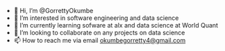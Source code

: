 - 👋 Hi, I’m @GorrettyOkumbe
- 👀 I’m interested in software engineering and data science
- 🌱 I’m currently learning sofware at alx and data science at World Quant
- 💞️ I’m looking to collaborate on any projects on data science
- 📫 How to reach me via email okumbegorretty4@gmail.com

<!---
GorrettyOkumbe/GorrettyOkumbe is a ✨ special ✨ repository because its `README.md` (this file) appears on your GitHub profile.
You can click the Preview link to take a look at your changes.
--->
